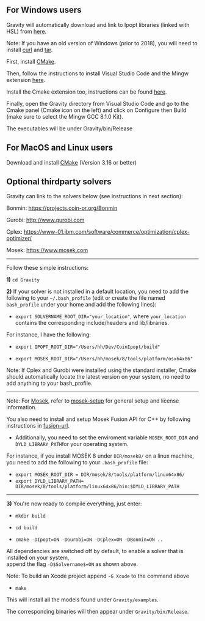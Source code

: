 For Windows users
-------
Gravity will automatically download and link to Ipopt libraries (linked with HSL) from [here](https://github.com/IDAES/idaes-ext/releases).

Note: If you have an old version of Windows (prior to 2018), you will need to install [curl](https://curl.se/windows/) and [tar](http://gnuwin32.sourceforge.net/packages/gtar.htm).

First, install [CMake](http://www.cmake.org).

Then, follow the instructions to install Visual Studio Code and the Mingw extension [here](https://code.visualstudio.com/docs/cpp/config-mingw).

Install the Cmake extension too, instructions can be found [here](https://code.visualstudio.com/docs/cpp/cmake-linux).

Finally, open the Gravity directory from Visual Studio Code and go to the Cmake panel (Cmake icon on the left) and click on Configure then Build (make sure to select the Mingw GCC 8.1.0 Kit).

The executables will be under Gravity/bin/Release

For MacOS and Linux users
-------
Download and install [CMake](http://www.cmake.org) (Version 3.16 or better)

Optional thirdparty solvers
-------
Gravity can link to the solvers below (see instructions in next section):

Bonmin: https://projects.coin-or.org/Bonmin

Gurobi: http://www.gurobi.com

Cplex: https://www-01.ibm.com/software/commerce/optimization/cplex-optimizer/

Mosek: https://www.mosek.com

-------

Follow these simple instructions:

**1)** `cd Gravity`

**2)** If your solver is not installed in a default location, you need to add the following to your `~/.bash_profile` (edit or create the file named `bash_profile` under your home and add the following lines):
* `export SOLVERNAME_ROOT_DIR="your_location"`, where `your_location` contains the corresponding include/headers and lib/libraries.

For instance, I have the following: 

* `export IPOPT_ROOT_DIR="/Users/hh/Dev/CoinIpopt/build"`

* `export MOSEK_ROOT_DIR="/Users/hh/mosek/8/tools/platform/osx64x86"`

Note: If Cplex and Gurobi were installed using the standard installer, Cmake should automatically locate the latest version on your system, no need to add anything to your bash_profile.


-------


Note: For [Mosek](https://www.mosek.com/downloads/details/10/), refer to [mosek-setup](https://www.google.com.au/url?sa=t&rct=j&q=&esrc=s&source=web&cd=1&cad=rja&uact=8&ved=0ahUKEwjy0sja6oLWAhXEwLwKHQR_A5YQFggoMAA&url=http%3A%2F%2Fdocs.mosek.com%2F8.1%2Finstall%2Finstallation.html&usg=AFQjCNGEiUPE05E_5_UedXe1mmpCYOimrQ) for general setup and license information. 
 

You also need to install and setup Mosek Fusion API for C++ by following instructions in [fusion-url](https://www.google.com.au/url?sa=t&rct=j&q=&esrc=s&source=web&cd=1&cad=rja&uact=8&ved=0ahUKEwjx1deH34LWAhWLw7wKHWi2An8QFggoMAA&url=http%3A%2F%2Fdocs.mosek.com%2F8.0%2Fcxxfusion%2Finstall.html&usg=AFQjCNFwhQErdOsuD8iSIcDbMo3IERbhdA
). 

* Additionally, you need to set the enviroment variable `MOSEK_ROOT_DIR` and `DYLD_LIBRARY_PATH`for your operating system. 

For instance, if you install MOSEK 8 under `DIR/mosek8/` on a linux machine, you need to add the following to your `.bash_profile` file:

* `export MOSEK_ROOT_DIR = DIR/mosek/8/tools/platform/linux64x86/`  
* `export DYLD_LIBRARY_PATH= DIR/mosek/8/tools/platform/linux64x86/bin:$DYLD_LIBRARY_PATH`


-------


**3)** You're now ready to compile everything, just enter:

* `mkdir build`

* `cd build`

* `cmake -DIpopt=ON -DGurobi=ON -DCplex=ON -DBonmin=ON ..`

All dependencies are switched off by default, to enable a solver that is installed on your system,  
append the flag `-D$Solvername$=ON` as shown above.

Note: To build an Xcode project append `-G Xcode` to the command above

* `make`

This will install all the models found under `Gravity/examples`.

The corresponding binaries will then appear under `Gravity/bin/Release`.


